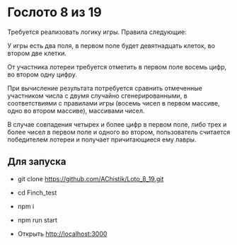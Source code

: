 

# Гослото 8 из 19

Требуется реализовать логику игры. Правила следующие: 

У игры есть два поля, в первом поле будет девятнадцать клеток, во втором две клетки.

От участника лотереи требуется отметить в первом поле восемь цифр, во втором одну цифру. 

При вычисление результата потребуется сравнить отмеченные участником числа с двумя случайно сгенерированными, в соответствиями с правилами игры (восемь чисел в первом массиве, одно во втором массиве), массивами чисел. 

В случае совпадения четырех и более цифр в первом поле, либо трех и более чисел в первом поле и одного во втором, пользователь считается победителем лотереи и получает причитающиеся ему лавры.


## Для запуска

- git clone https://github.com/AChistik/Loto_8_19.git
- cd Finch_test

- npm i
- npm run start
- Открыть [http://localhost:3000](http://localhost:3000)  

